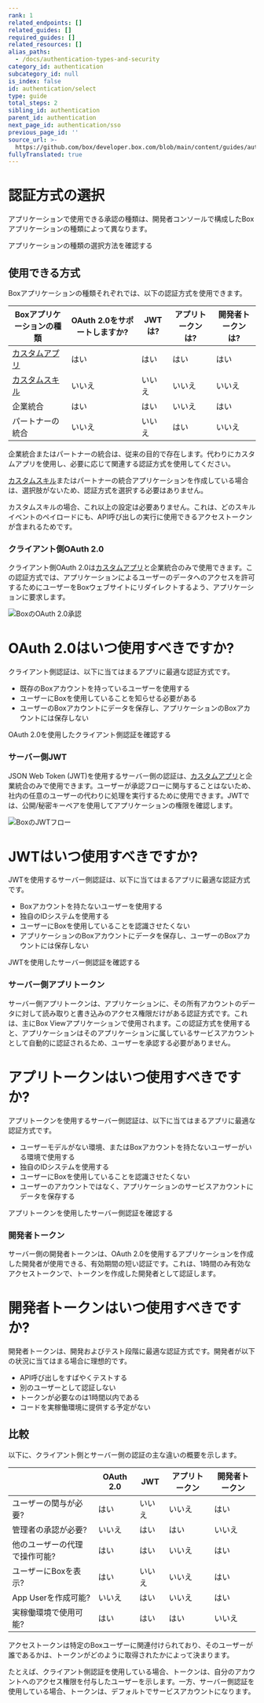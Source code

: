 ```yaml
---
rank: 1
related_endpoints: []
related_guides: []
required_guides: []
related_resources: []
alias_paths:
  - /docs/authentication-types-and-security
category_id: authentication
subcategory_id: null
is_index: false
id: authentication/select
type: guide
total_steps: 2
sibling_id: authentication
parent_id: authentication
next_page_id: authentication/sso
previous_page_id: ''
source_url: >-
  https://github.com/box/developer.box.com/blob/main/content/guides/authentication/select.md
fullyTranslated: true
---
```

# 認証方式の選択

アプリケーションで使用できる承認の種類は、開発者コンソールで構成したBoxアプリケーションの種類によって異なります。

<CTA to="guide://applications/select">

アプリケーションの種類の選択方法を確認する

</CTA>

## 使用できる方式

Boxアプリケーションの種類それぞれでは、以下の認証方式を使用できます。

<!-- markdownlint-disable line-length -->

| Boxアプリケーションの種類          | OAuth 2.0をサポートしますか? | JWTは? | アプリトークンは? | 開発者トークンは? |
| ----------------------- | ------------------- | ----- | --------- | --------- |
| [カスタムアプリ][custom-app]   | はい                  | はい    | はい        | はい        |
| [カスタムスキル][custom-skill] | いいえ                 | いいえ   | いいえ       | いいえ       |
| 企業統合                    | はい                  | はい    | いいえ       | はい        |
| パートナーの統合                | いいえ                 | いいえ   | はい        | いいえ       |

<!-- markdownlint-enable line-length -->

<Message warning>

企業統合またはパートナーの統合は、従来の目的で存在します。代わりにカスタムアプリを使用し、必要に応じて関連する認証方式を使用してください。

</Message>

<Message>

[カスタムスキル][custom-skill]またはパートナーの統合アプリケーションを作成している場合は、選択肢がないため、認証方式を選択する必要はありません。

カスタムスキルの場合、これ以上の設定は必要ありません。これは、どのスキルイベントのペイロードにも、API呼び出しの実行に使用できるアクセストークンが含まれるためです。

</Message>

### クライアント側OAuth 2.0

クライアント側OAuth 2.0は[カスタムアプリ][custom-app]と企業統合のみで使用できます。この認証方式では、アプリケーションによるユーザーのデータへのアクセスを許可するためにユーザーをBoxウェブサイトにリダイレクトするよう、アプリケーションに要求します。

<ImageFrame center width="400" shadow border>

![BoxのOAuth 2.0承認](./oauth2-grant.png)

</ImageFrame>

<Message>

# OAuth 2.0はいつ使用すべきですか?

クライアント側認証は、以下に当てはまるアプリに最適な認証方式です。

* 既存のBoxアカウントを持っているユーザーを使用する
* ユーザーにBoxを使用していることを知らせる必要がある
* ユーザーのBoxアカウントにデータを保存し、アプリケーションのBoxアカウントには保存しない

</Message>

<CTA to="guide://authentication/oauth2">

OAuth 2.0を使用したクライアント側認証を確認する

</CTA>

### サーバー側JWT

JSON Web Token (JWT)を使用するサーバー側の認証は、[カスタムアプリ][custom-app]と企業統合のみで使用できます。ユーザーが承認フローに関与することはないため、社内の任意のユーザーの代わりに処理を実行するために使用できます。JWTでは、公開/秘密キーペアを使用してアプリケーションの権限を確認します。

<ImageFrame center shadow border>

![BoxのJWTフロー](./jwt-flow.png)

</ImageFrame>

<Message>

# JWTはいつ使用すべきですか?

JWTを使用するサーバー側認証は、以下に当てはまるアプリに最適な認証方式です。

* Boxアカウントを持たないユーザーを使用する
* 独自のIDシステムを使用する
* ユーザーにBoxを使用していることを認識させたくない
* アプリケーションのBoxアカウントにデータを保存し、ユーザーのBoxアカウントには保存しない

</Message>

<CTA to="guide://authentication/jwt">

JWTを使用したサーバー側認証を確認する

</CTA>

### サーバー側アプリトークン

サーバー側アプリトークンは、アプリケーションに、その所有アカウントのデータに対して読み取りと書き込みのアクセス権限だけがある認証方式です。これは、主にBox Viewアプリケーションで使用されます。この認証方式を使用すると、アプリケーションはそのアプリケーションに属しているサービスアカウントとして自動的に認証されるため、ユーザーを承認する必要がありません。

<Message>

# アプリトークンはいつ使用すべきですか?

アプリトークンを使用するサーバー側認証は、以下に当てはまるアプリに最適な認証方式です。

* ユーザーモデルがない環境、またはBoxアカウントを持たないユーザーがいる環境で使用する
* 独自のIDシステムを使用する
* ユーザーにBoxを使用していることを認識させたくない
* ユーザーのアカウントではなく、アプリケーションのサービスアカウントにデータを保存する

</Message>

<CTA to="guide://authentication/app-token">

アプリトークンを使用したサーバー側認証を確認する

</CTA>

### 開発者トークン

サーバー側の開発者トークンは、OAuth 2.0を使用するアプリケーションを作成した開発者が使用できる、有効期間の短い認証です。これは、1時間のみ有効なアクセストークンで、トークンを作成した開発者として認証します。

<Message>

# 開発者トークンはいつ使用すべきですか?

開発者トークンは、開発およびテスト段階に最適な認証方式です。開発者が以下の状況に当てはまる場合に理想的です。

* API呼び出しをすばやくテストする
* 別のユーザーとして認証しない
* トークンが必要なのは1時間以内である
* コードを実稼働環境に提供する予定がない

</Message>

## 比較

以下に、クライアント側とサーバー側の認証の主な違いの概要を示します。

<!-- markdownlint-disable line-length -->

|                 | OAuth 2.0 | JWT | アプリトークン | 開発者トークン |
| --------------- | --------- | --- | ------- | ------- |
| ユーザーの関与が必要?     | はい        | いいえ | いいえ     | はい      |
| 管理者の承認が必要?      | いいえ       | はい  | はい      | いいえ     |
| 他のユーザーの代理で操作可能? | はい        | はい  | いいえ     | はい      |
| ユーザーにBoxを表示?    | はい        | いいえ | いいえ     | はい      |
| App Userを作成可能?  | いいえ       | はい  | いいえ     | はい      |
| 実稼働環境で使用可能?     | はい        | はい  | はい      | いいえ     |

<!-- markdownlint-enable line-length -->

<Message>

アクセストークンは特定のBoxユーザーに関連付けられており、そのユーザーが誰であるかは、トークンがどのように取得されたかによって決まります。

たとえば、クライアント側認証を使用している場合、トークンは、自分のアカウントへのアクセス権限を付与したユーザーを示します。一方、サーバー側認証を使用している場合、トークンは、デフォルトでサービスアカウントになります。

</Message>

[custom-app]: guide://applications/custom-apps

[custom-skill]: guide://applications/custom-skills
